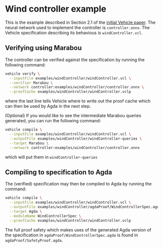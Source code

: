 Wind controller example
=======================

This is the example described in Section 2.1 of the [initial Vehicle paper](https://arxiv.org/abs/2202.05207v1). The neural network used to implement the controller is `controller.onnx`. The Vehicle specification describing its behavious is `windController.vcl`.

Verifying using Marabou
-----------------------

The controller can be verified against the specification by running the following command:
```bash
vehicle verify \
  --inputFile examples/windController/windController.vcl \
  --verifier Marabou \
  --network controller:examples/windController/controller.onnx \
  --proofCache examples/windController/windController.vclp
```
where the last line tells Vehicle where to write out the proof cache which can
then be used by Agda in the next step.

(Optional) If you would like to see the intermediate Marabou queries generated, you can
run the following command:
```bash
vehicle compile \
  --inputFile examples/windController/windController.vcl \
  --outputFile examples/windController/windController-queries \
  --target Marabou \
  --network controller:examples/windController/controller.onnx
```
which will put them in `windController-queries`

Compiling to specification to Agda
----------------------------------

The (verified) specification may then be compiled to Agda by running the command:
```bash
vehicle compile \
  --inputFile examples/windController/windController.vcl \
  --outputFile examples/windController/agdaProof/WindControllerSpec.agda \
  --target Agda \
  --moduleName WindControllerSpec \
  --proofCache examples/windController/windController.vclp
```

The full proof safety which makes uses of the generated Agda version of the specification in `agdaProof/WindControllerSpec.agda` is found in `agdaProof/SafetyProof.agda`.

